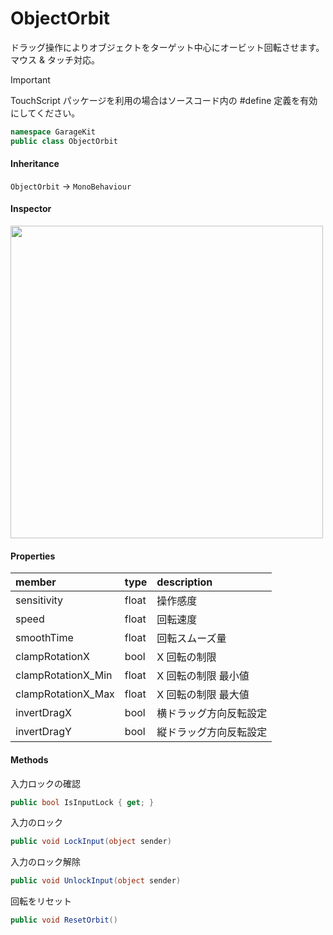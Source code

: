 # ObjectOrbit

ドラッグ操作によりオブジェクトをターゲット中心にオービット回転させます。マウス & タッチ対応。

> [!IMPORTANT]
> TouchScript パッケージを利用の場合はソースコード内の #define 定義を有効にしてください。

```csharp
namespace GarageKit
public class ObjectOrbit
```

#### Inheritance

`ObjectOrbit` -> `MonoBehaviour`

#### Inspector

<img src="~/image/script_reference/objectorbit_inspector.png" width="500px"/>

#### Properties

|member|type|description|
|:--|:--|:--|
|sensitivity|float|操作感度|
|speed|float|回転速度|
|smoothTime|float|回転スムーズ量|
|clampRotationX|bool|X 回転の制限|
|clampRotationX_Min|float|X 回転の制限 最小値|
|clampRotationX_Max|float|X 回転の制限 最大値|
|invertDragX|bool|横ドラッグ方向反転設定|
|invertDragY|bool|縦ドラッグ方向反転設定|

#### Methods

入力ロックの確認
```csharp
public bool IsInputLock { get; }
```

入力のロック
```csharp
public void LockInput(object sender)
```

入力のロック解除
```csharp
public void UnlockInput(object sender)
```

回転をリセット
```csharp
public void ResetOrbit()
```